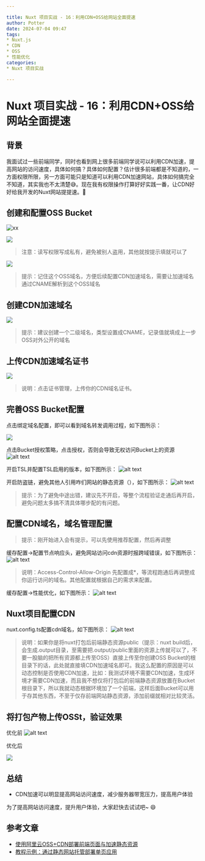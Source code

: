 ```yaml
---

title: Nuxt 项目实战 - 16：利用CDN+OSS给网站全面提速
author: Potter
date: 2024-07-04 09:47
tags:
* Nuxt.js
* CDN
* OSS
* 性能优化
categories:
* Nuxt 项目实战

---
```


# Nuxt 项目实战 - 16：利用CDN+OSS给网站全面提速

## 背景

我面试过一些前端同学，同时也看到网上很多前端同学说可以利用CDN加速，提高网站的访问速度，具体如何搞？具体如何配置？估计很多前端都是不知道的，一方面权限所限，另一方面可能只是知道可以利用CDN加速网站，具体如何搞完全不知道，其实我也不太清楚😅。现在我有权限操作打算好好实践一番，让CDN好好给我开发的Nuxt网站提提速。🥰

## 创建和配置OSS Bucket

![xx](https://cdn.jsdelivr.net/gh/yxw007/BlogPicBed@master/img/1720150025426.jpg)

![](./img/2.jpg)

> 注意：读写权限写成私有，避免被别人盗用，其他就按提示填就可以了

![](./img/3.jpg)

> 提示：记住这个OSS域名，方便后续配置CDN加速域名，需要让加速域名通过CNAME解析到这个OSS域名

## 创建CDN加速域名

![](./img/4.jpg)

> 提示：建议创建一个二级域名，类型设置成CNAME，记录值就填成上一步OSS对外公开的域名

## 上传CDN加速域名证书

![](https://cdn.jsdelivr.net/gh/yxw007/BlogPicBed@master/img/1720150026781.png)

> 说明：点击证书管理，上传你的CDN域名证书。

## 完善OSS Bucket配置

点击绑定域名配置，即可以看到域名转发调用过程，如下图所示：

![](./img/6.png)

点击Bucket授权策略，点击授权，否则会导致无权访问Bucket上的资源
![alt text](./img/7.png)

开启TSL并配置TSL启用的版本，如下图所示：
![alt text](./img/8.png)

开启防盗链，避免其他人引用咋们网站的静态资源（），如下图所示：
![alt text](https://cdn.jsdelivr.net/gh/yxw007/BlogPicBed@master/img/1720150027733.png)

> 提示：为了避免中途出错，建议先不开启，等整个流程验证走通后再开启，避免问题太多搞不清具体哪步配的有问题。

## 配置CDN域名，域名管理配置

> 提示：刚开始进入会有提示，可以先使用推荐配置，然后再调整

缓存配置->配置节点响应头，避免网站访问cdn资源时报跨域错误，如下图所示：
![alt text](./img/10.png)

> 说明：Access-Control-Allow-Origin 先配置成\*，等流程跑通后再调整成你运行访问的域名。其他配置就根据自己的需求来配置。

缓存配置->性能优化，如下图所示：
![alt text](./img/11.png)

## Nuxt项目配置CDN

nuxt.config.ts配置cdn域名，如下图所示：
![alt text](./img/12.png)

> 说明：如果你是将nuxt打包后前端静态资源public（提示：nuxt build后，会生成.output目录，至需要把.output/public里面的资源上传就可以了，不要一股脑的把所有资源都上传至OSS）直接上传至你创建OSS Bucket的根目录下的话，此处就直接填CDN加速域名即可。我这么配置的原因是可以动态控制是否使用CDN加速，比如：我测试环境不需要CDN加速，生成环境才需要CDN加速，而且我不想仅将打包后的前端静态资源放置在Bucket根目录下，所以我就动态根据环境加了一个前端，这样后面Bucket可以用于存其他东西，不至于仅存前端网站静态资源，添加前缀就相对比较灵活。

## 将打包产物上传OSSt，验证效果

优化前
![alt text](https://cdn.jsdelivr.net/gh/yxw007/BlogPicBed@master/img/1720150028337.jpg)

优化后

![](./img/cdn.jpg)

## 总结

* CDN加速可以明显提高网站访问速度，减少服务器带宽压力，提高用户体验

为了提高网站访问速度，提升用户体验，大家赶快去试试吧~ 😄

## 参考文章

* [使用阿里云OSS+CDN部署前端页面与加速静态资源](https://www.jianshu.com/p/c001ac7cdf21)
* [教程示例：通过静态网站托管部署单页应用](https://help.aliyun.com/zh/oss/user-guide/tutorial-use-static-website-hosting-to-build-a-single-page-application)
